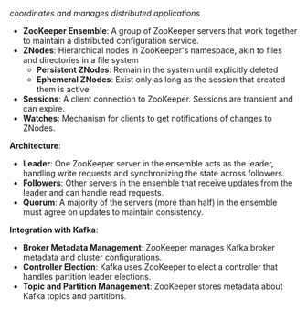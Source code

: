*coordinates and manages distributed applications*
- **ZooKeeper Ensemble**: A group of ZooKeeper servers that work together to maintain a distributed configuration service.
- **ZNodes**: Hierarchical nodes in ZooKeeper's namespace, akin to files and directories in a file system
	- **Persistent ZNodes**: Remain in the system until explicitly deleted
	- **Ephemeral ZNodes**: Exist only as long as the session that created them is active
- **Sessions**: A client connection to ZooKeeper. Sessions are transient and can expire.
- **Watches**: Mechanism for clients to get notifications of changes to ZNodes.

**Architecture**:
- **Leader**: One ZooKeeper server in the ensemble acts as the leader, handling write requests and synchronizing the state across followers.
- **Followers**: Other servers in the ensemble that receive updates from the leader and can handle read requests.
- **Quorum**: A majority of the servers (more than half) in the ensemble must agree on updates to maintain consistency.

**Integration with Kafka**:
- **Broker Metadata Management**: ZooKeeper manages Kafka broker metadata and cluster configurations.
- **Controller Election**: Kafka uses ZooKeeper to elect a controller that handles partition leader elections.
- **Topic and Partition Management**: ZooKeeper stores metadata about Kafka topics and partitions.
